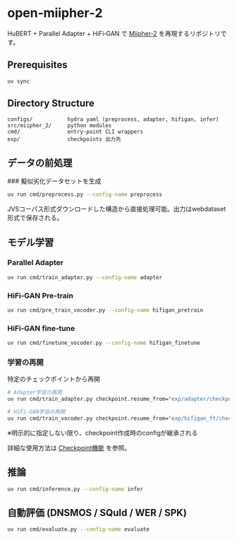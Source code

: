 # open‑miipher‑2

HuBERT + Parallel Adapter + HiFi‑GAN で [Miipher‑2](https://arxiv.org/abs/2505.04457) を再現するリポジトリです。

## Prerequisites

```bash
uv sync
```

## Directory Structure

```
configs/           hydra yaml (preprocess, adapter, hifigan, infer)
src/miipher_2/     python modules
cmd/               entry‑point CLI wrappers
exp/               checkpoints 出力先
```

## データの前処理

### 擬似劣化データセットを生成

```bash
uv run cmd/preprocess.py --config-name preprocess
```
JVSコーパス形式ダウンロードした構造から直接処理可能。出力はwebdataset形式で保存される。

## モデル学習

### Parallel Adapter

```bash
uv run cmd/train_adapter.py --config-name adapter
```

### HiFi‑GAN Pre-train

```bash
uv run cmd/pre_train_vocoder.py --config-name hifigan_pretrain
```

### HiFi‑GAN fine‑tune

```bash
uv run cmd/finetune_vocoder.py --config-name hifigan_finetune
```

### 学習の再開

特定のチェックポイントから再開
```bash
# Adapter学習の再開
uv run cmd/train_adapter.py checkpoint.resume_from="exp/adapter/checkpoint_5k.pt"

# HiFi-GAN学習の再開
uv run cmd/train_vocoder.py checkpoint.resume_from="exp/hifigan_ft/checkpoint_10k.pt"
```
※明示的に指定しない限り、checkpoint作成時のconfigが継承される

詳細な使用方法は [Checkpoint機能](docs/checkpoint_guide.md) を参照。


## 推論

```bash
uv run cmd/inference.py --config-name infer
```


## 自動評価 (DNSMOS / SQuId / WER / SPK)

```bash
uv run cmd/evaluate.py --config-name evaluate
```
